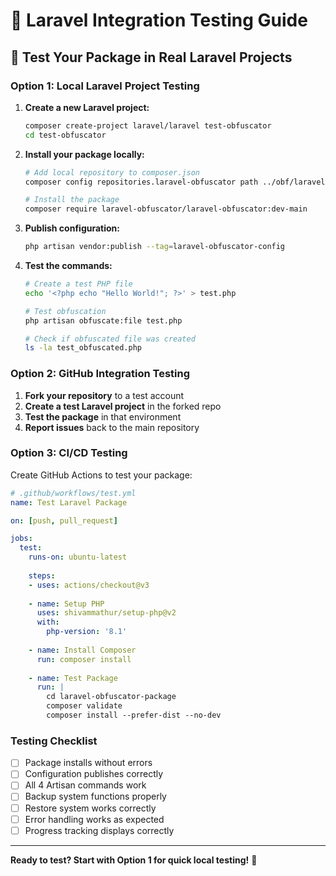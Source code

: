 # 🔧 Laravel Integration Testing Guide

## 🧪 **Test Your Package in Real Laravel Projects**

### **Option 1: Local Laravel Project Testing**

1. **Create a new Laravel project:**
   ```bash
   composer create-project laravel/laravel test-obfuscator
   cd test-obfuscator
   ```

2. **Install your package locally:**
   ```bash
   # Add local repository to composer.json
   composer config repositories.laravel-obfuscator path ../obf/laravel-obfuscator-package
   
   # Install the package
   composer require laravel-obfuscator/laravel-obfuscator:dev-main
   ```

3. **Publish configuration:**
   ```bash
   php artisan vendor:publish --tag=laravel-obfuscator-config
   ```

4. **Test the commands:**
   ```bash
   # Create a test PHP file
   echo '<?php echo "Hello World!"; ?>' > test.php
   
   # Test obfuscation
   php artisan obfuscate:file test.php
   
   # Check if obfuscated file was created
   ls -la test_obfuscated.php
   ```

### **Option 2: GitHub Integration Testing**

1. **Fork your repository** to a test account
2. **Create a test Laravel project** in the forked repo
3. **Test the package** in that environment
4. **Report issues** back to the main repository

### **Option 3: CI/CD Testing**

Create GitHub Actions to test your package:

```yaml
# .github/workflows/test.yml
name: Test Laravel Package

on: [push, pull_request]

jobs:
  test:
    runs-on: ubuntu-latest
    
    steps:
    - uses: actions/checkout@v3
    
    - name: Setup PHP
      uses: shivammathur/setup-php@v2
      with:
        php-version: '8.1'
        
    - name: Install Composer
      run: composer install
      
    - name: Test Package
      run: |
        cd laravel-obfuscator-package
        composer validate
        composer install --prefer-dist --no-dev
```

### **Testing Checklist**

- [ ] Package installs without errors
- [ ] Configuration publishes correctly
- [ ] All 4 Artisan commands work
- [ ] Backup system functions properly
- [ ] Restore system works correctly
- [ ] Error handling works as expected
- [ ] Progress tracking displays correctly

---

**Ready to test? Start with Option 1 for quick local testing!** 🚀
